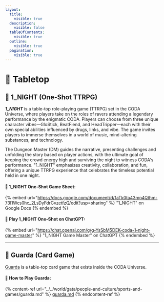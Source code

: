 ```yaml
---
layout:
  title:
    visible: true
  description:
    visible: false
  tableOfContents:
    visible: true
  outline:
    visible: true
  pagination:
    visible: true
---
```


# 🎲 Tabletop

## 🔵 1\_NIGHT (One-Shot TTRPG)

_**1\_NIGHT**_ is a table-top role-playing game (TTRPG) set in the CODA Universe, where players take on the roles of ravers attending a legendary performance by the enigmatic CODA. Players can choose from three unique character vibes—GloStick, BeatFiend, and HeadTripper—each with their own special abilities influenced by drugs, links, and vibe. The game invites players to immerse themselves in a world of music, mind-altering substances, and technology.

The Dungeon Master (DM) guides the narrative, presenting challenges and unfolding the story based on player actions, with the ultimate goal of keeping the crowd energy high and surviving the night to witness CODA's performance. "1\_NIGHT" emphasizes creativity, collaboration, and fun, offering a unique TTRPG experience that celebrates the timeless potential held in one night.

#### 📄 1\_NIGHT One-Shot Game Sheet:

{% embed url="https://docs.google.com/document/d/1aTk0ta43mp4Qthm-73I1Wcs0hc_2LsDyFdrCvzetfzQ/edit?usp=sharing" %}
"1\_NIGHT" on Google Docs
{% endembed %}

#### 🎲 Play 1\_NIGHT One-Shot on ChatGPT:

{% embed url="https://chat.openai.com/g/g-YsSbM5DEK-coda-1-night-game-master" %}
"1\_NIGHT Game Master" on ChatGPT
{% endembed %}

***

## 🔵 Guarda (Card Game)

[Guarda](../../world/gata/people-and-culture/sports-and-games/guarda.md) is a table-top card game that exists inside the CODA Universe.

#### 🎲 How to Play Guarda:

{% content-ref url="../../world/gata/people-and-culture/sports-and-games/guarda.md" %}
[guarda.md](../../world/gata/people-and-culture/sports-and-games/guarda.md)
{% endcontent-ref %}
